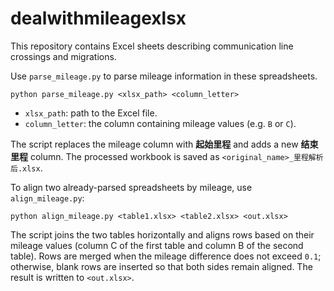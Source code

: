 # dealwithmileagexlsx

This repository contains Excel sheets describing communication line crossings and migrations.

Use `parse_mileage.py` to parse mileage information in these spreadsheets.

```
python parse_mileage.py <xlsx_path> <column_letter>
```

- `xlsx_path`: path to the Excel file.
- `column_letter`: the column containing mileage values (e.g. `B` or `C`).

The script replaces the mileage column with **起始里程** and adds a new **结束里程** column.
The processed workbook is saved as `<original_name>_里程解析后.xlsx`.

To align two already-parsed spreadsheets by mileage, use `align_mileage.py`:

```
python align_mileage.py <table1.xlsx> <table2.xlsx> <out.xlsx>
```

The script joins the two tables horizontally and aligns rows based on their mileage values (column C of the first table and column B of the second table). Rows are merged when the mileage difference does not exceed `0.1`; otherwise, blank rows are inserted so that both sides remain aligned. The result is written to `<out.xlsx>`.
